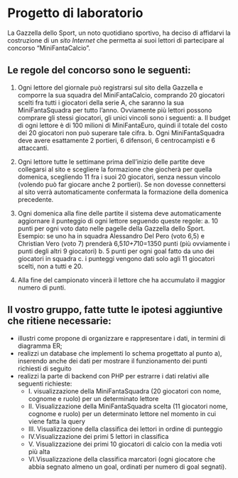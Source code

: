 # Progetto di laboratorio 

La Gazzella dello Sport, un noto quotidiano sportivo, ha deciso di affidarvi la
costruzione di un *sito Internet* che permetta ai suoi lettori di partecipare al
concorso “MiniFantaCalcio”.

## Le regole del concorso sono le seguenti:
  1. Ogni lettore del giornale può registrarsi sul sito della Gazzella e
  comporre la sua squadra del MiniFantaCalcio, comprando 20 giocatori
  scelti fra tutti i giocatori della serie A, che saranno la sua
  MiniFantaSquadra per tutto l’anno. Ovviamente più lettori possono
  comprare gli stessi giocatori, gli unici vincoli sono i seguenti:
      a. Il budget di ogni lettore è di 100 milioni di MiniFantaEuro, quindi il
          totale del costo dei 20 giocatori non può superare tale cifra.
      b. Ogni MiniFantaSquadra deve avere esattamente 2 portieri, 6
          difensori, 6 centrocampisti e 6 attaccanti. 
  2. Ogni lettore tutte le settimane prima dell’inizio delle partite deve
     collegarsi al sito e scegliere la formazione che giocherà per quella
     domenica, scegliendo 11 fra i suoi 20 giocatori, senza nessun vincolo
     (volendo può far giocare anche 2 portieri). Se non dovesse connettersi al
     sito verrà automaticamente confermata la formazione della domenica
     precedente.
     
  3. Ogni domenica alla fine delle partite il sistema deve automaticamente
     aggiornare il punteggio di ogni lettore seguendo queste regole:
        a. 10 punti per ogni voto dato nelle pagelle della Gazzella dello Sport.
           Esempio: se uno ha in squadra Alessandro Del Pero (voto 6,5) e
                     Christian Vero (voto 7) prenderà 6,5*10+7*10=1350 punti (più
                      ovviamente i punti degli altri 9 giocatori)
        b. 5 punti per ogni goal fatto da uno dei giocatori in squadra
        c. i punteggi vengono dati solo agli 11 giocatori scelti, non a tutti e 20.
        
  4. Alla fine del campionato vincerà il lettore che ha accumulato il maggior
     numero di punti.
     
## Il vostro gruppo, fatte tutte le ipotesi aggiuntive che ritiene necessarie:
- illustri come propone di organizzare e rappresentare i dati, in termini di
diagramma ER;
- realizzi un database che implementi lo schema progettato al punto a),
inserendo anche dei dati per mostrare il funzionamento dei punti richiesti di
seguito
- realizzi la parte di backend con PHP per estrarre i dati relativi alle seguenti
richieste:
    - I. visualizzazione della MiniFantaSquadra (20 giocatori con nome, cognome
        e ruolo) per un determinato lettore
    - II. Visualizzazione della MiniFantaSquadra scelta (11 giocatori nome,
       cognome e ruolo) per un determinato lettore nel momento in cui viene
       fatta la query 
   - III. Visualizzazione della classifica dei lettori in ordine di punteggio
   - IV.Visualizzazione dei primi 5 lettori in classifica
   - V. Visualizzazione dei primi 10 giocatori di calcio con la media voti più alta
   - VI.Visualizzazione della classifica marcatori (ogni giocatore che abbia
      segnato almeno un goal, ordinati per numero di goal segnati).
